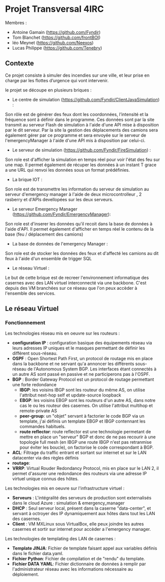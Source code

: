 # Projet Transversal 4IRC

Membres : 
* Antoine Gamain (https://github.com/Fyndir)
* Tom Blanchet (https://github.com/frontBOI)
* léo Meynet (https://github.com/Neexos)
* Lucas Philippe (https://github.com/Tenebry)

## Contexte

Ce projet consiste à simuler des incendies sur une ville, et leur prise en charge par les flottes d’urgence qui vont intervenir.

le projet se découpe en plusieurs briques : 

* Le centre de simulation (https://github.com/Fyndir/ClientJavaSimulation) : 

Son rôle est de générer des feux dont les coordonnées, l’intensité et la fréquence sont à définir dans le programme. Ces données sont par la site transmit au serveur Flash de simulation à l'aide d'une API mise à disposition par le dit serveur.
Par la site la gestion des déplacements des camions sera également gérer par ce programme et sera envoyée sur le serveur de l'emergencyManager à l'aide d'une API mis à disposition par celui-ci.

* Le serveur de simulation (https://github.com/Fyndir/FireSimulation) :

Son role est d'afficher la simulation en temps réel pour voir l'état des feu sur une map. Il permet également de récuper les données à un instant T grace a une URL qui renvoi les données sous un format prédéfinies.

* La brique IOT :

Son role est de transmettre les information du serveur de simulation au serveur d'emergency manager à l'aide de deux microcontrolleur , 2 rasberry et d'APIs devellopées sur les deux serveurs.

* Le serveur Emergency Manager (https://github.com/Fyndir/EmergencyManager):

Son role est d'inserer les données qu'il recoit dans la base de données à l'aide d'API. Il permet également d'afficher en temps réel le contenu de la base (feu / déplacement des camions)

* La base de données de l'emergency Manager : 

Son role est de stocker les données des feux et d'affecté les camions au dit feux à l'aide d'un ensemble de trigger SQL

* Le réseau Virtuel :

Le but de cette brique est de recreer l'environnement informatique des casernes avec des LAN virtuel interconnecté via une backbone. C'est depuis des VM branchées sur ce réseau que l'on peux accèder à l'ensemble des services.

## Le  réseau Virtuel

### Fonctionnement

Les technologies réseau mis en oeuvre sur les routeurs :
  - **configuration IP** : configuration basique des équipements réseau via leurs adresses IP uniques et le masques permettant de définir les différent sous-réseau.
  - **OSPF** : Open Shortest Path First, un protocol de routage mis en place dans la backbone et ne servant qu'a annoncer les différents sous-réseau de l'Autonomous System BGP. Les interfaces étant connectés à un autre AS sont passé en passive et ne participerons pas à l'OSPF.
  - **BGP** : Border Gateway Protocol est un protocol de routage permettant une forte redondance 
    - **IBGP**: les voisins IBGP sont les routeur du même AS, on utilise l'attribut next-hop self et update-source loopback
    - **EBGP**: les voisins EBGP sont les routeurs d'un autre AS, dans notre cas le ou les routeur des casernes. On utilise l'attribut multihop et remote-private AS
    - **peer-group**: un "objet" servant à factorier le code BGP via un template, j'ai définis un template EBGP et IBGP contennant les commandes habituels.
    - **route reflector**: route reflector est une technologie permetant de mettre en place un "serveur" BGP et donc de ne pas recourir à une topologie full mesh (en IBGP une route IBGP n'est pas retranmise pour éviter les boucle), on factorise le code correspondant à BGP.
  - **ACL**: Filtrage du traffic entrant et sortant sur internet et sur le LAN datacenter via des règles définis
  - **routage**: 
  - **VRRP**: Virtual Rouder Redondancy Protocol, mis en place sur le LAN 2, il permet d'assurer une redondance des routeurs via une adresse IP virtuel unique connus des hôtes.
 
 Les technologies mis en oeuvre sur l'infrastructure virtuel : 
  - **Serveurs** : L'intégralité des serveurs de production sont externalisés dans le cloud Azure : simulation & emergency_manager
  - **DHCP** : Seul serveur local, présent dans la caserne "data-center", et servant à octroyer des IP dynamiquement aux hôtes dans tout les LAN des casernes.
  - **Client** : VM MXLinux sous VirtualBox, elle peux joindre les autres casernes et sortir sur internet pour accèder a l'emergency manager.

 Les technologies de templating des LAN de casernes :
  - **Template JINJA**: Fichier de template faisant appel aux variables définis dans le fichier data.yaml. 
  - **Fichier Python**: Fichier de compilation et de "rendu" du template.
  - **Fichier DATA YAML**: Fichier dictionnaire de données à remplir par l'administrateur réseau avec les informations nécessaire au déploiement.

